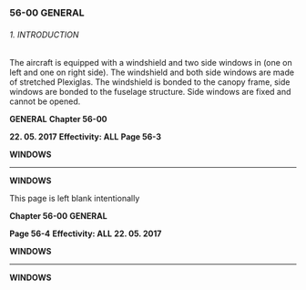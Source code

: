 ### 56-00 GENERAL

###### 1. INTRODUCTION
The aircraft is equipped with a windshield and two side windows in (one on left and
one on right side).
The windshield and both side windows are made of stretched Plexiglas. The
windshield is bonded to the canopy frame, side windows are bonded to the fuselage
structure. Side windows are fixed and cannot be opened.

**GENERAL** **Chapter 56-00**

**22. 05. 2017** **Effectivity: ALL** **Page 56-3**


**WINDOWS**


-----

**WINDOWS**

This page is left blank intentionally

**Chapter 56-00** **GENERAL**

**Page 56-4** **Effectivity: ALL** **22. 05. 2017**


**WINDOWS**


-----

**WINDOWS**


